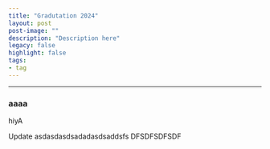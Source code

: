 ```yaml
---
title: "Gradutation 2024"
layout: post
post-image: ""
description: "Description here"
legacy: false
highlight: false
tags:
- tag
---
```


---

### aaaa

hiyA

Update
asdasdasdsadadasdsaddsfs
DFSDFSDFSDF


